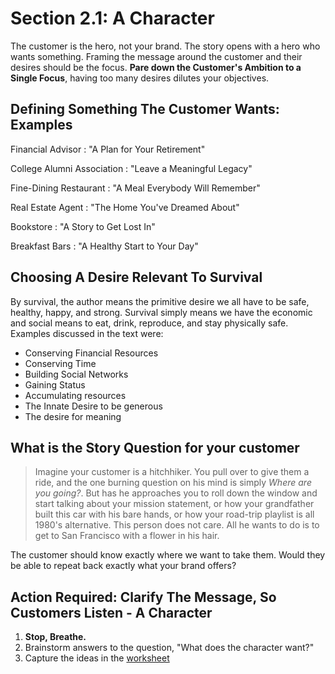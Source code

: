 # Section 2.1: A Character

The customer is the hero, not your brand. The story opens with a hero who wants something.  Framing the message around the customer and their desires should be the focus. **Pare down the Customer's Ambition to a Single Focus**, having too many desires dilutes your objectives.

## Defining Something The Customer Wants: Examples

Financial Advisor
: "A Plan for Your Retirement"

College Alumni Association
: "Leave a Meaningful Legacy"

Fine-Dining Restaurant
: "A Meal Everybody Will Remember"

Real Estate Agent
: "The Home You've Dreamed About"

Bookstore
: "A Story to Get Lost In"

Breakfast Bars
: "A Healthy Start to Your Day"

## Choosing A Desire Relevant To Survival

By survival, the author means the primitive desire we all have to be safe, healthy, happy, and strong.  Survival simply means we have the economic and social means to eat, drink, reproduce, and stay physically safe.  Examples discussed in the text were:

- Conserving Financial Resources
- Conserving Time
- Building Social Networks
- Gaining Status
- Accumulating resources
- The Innate Desire to be generous
- The desire for meaning

## What is the Story Question for your customer

> Imagine your customer is a hitchhiker.  You pull over to give them a ride, and the one burning question on his mind is simply _Where are you going?_.  But has he approaches you to roll down the window and start talking about your mission statement, or how your grandfather built this car with his bare hands, or how your road-trip playlist is all 1980's alternative.  This person does not care.  All he wants to do is to get to San Francisco with a flower in his hair.

The customer should know exactly where we want to take them.  Would they be able to repeat back exactly what your brand offers?

## Action Required: Clarify The Message, So Customers Listen - A Character

1. **Stop, Breathe.**
2. Brainstorm answers to the question, "What does the character want?"
3. Capture the ideas in the [worksheet](./building-a-storybrand-worksheet.pdf)

